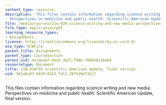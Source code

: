 ```yaml
---
content_type: resource
description: 'This files contain information regarding science writing and new media:
  Perspectives on medicine and public health: Scientific American Update, final version.'
file: /media/courses/21w-034-science-writing-and-new-media-perspectives-on-medicine-and-public-health-fall-2016/9d1a6ad3b8390243fd1128f5d9d732c7_MIT21W_034F16_SciAmeriFinal.pdf
file_type: application/pdf
learning_resource_types:
- Assignments
license: https://creativecommons.org/licenses/by-nc-sa/4.0/
ocw_type: OCWFile
parent_title: Assignments
parent_type: CourseSection
parent_uid: 4e1aeeef-dea5-3825-f90b-766bb023b4b8
resourcetype: Document
title: 21W.034F16 Scientific American Update, final version
uid: 9d1a6ad3-b839-0243-fd11-28f5d9d732c7
---
```

This files contain information regarding science writing and new media: Perspectives on medicine and public health: Scientific American Update, final version.